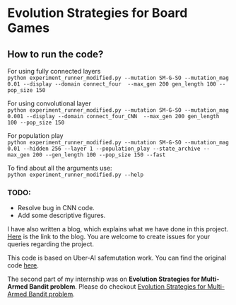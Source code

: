 # Evolution Strategies for Board Games

## How to run the code? <br>
For using fully connected layers <br>
`python experiment_runner_modified.py --mutation SM-G-SO --mutation_mag 0.01 --display --domain connect_four  --max_gen 200 gen_length 100 --pop_size 150` <br>

For using convolutional layer <br>
`python experiment_runner_modified.py --mutation SM-G-SO --mutation_mag 0.001 --display --domain connect_four_CNN  --max_gen 200 gen_length 100 --pop_size 150` <br>

For population play <br>
`python experiment_runner_modified.py --mutation SM-G-SO --mutation_mag 0.01 --hidden 256 --layer 1 --population_play --state_archive --max_gen 200 --gen_length 100 --pop_size 150 --fast` <br>

To find about all the arguments use: <br>
`python experiment_runner_modified.py --help` <br>

### TODO:
- Resolve bug in CNN code.
- Add some descriptive figures.

I have also written a blog, which explains what we have done in this project. [Here](https://adityauser.github.io/blog/2020/09/05/PlayingBoardGames.html) is the link to the blog. You are welcome to create issues for your queries regarding the project. <br>

This code is based on Uber-AI safemutation work. You can find the original code [here](https://github.com/uber-research/safemutations). <br>

The second part of my internship was on **Evolution Strategies for Multi-Armed Bandit problem**. Please do checkout [Evolution Strategies for Multi-Armed Bandit problem](https://github.com/adityauser/Evolution-Strategies-RL/tree/master/Multi-Armed%20Bandit).



